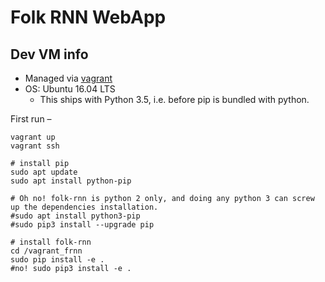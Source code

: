 # Folk RNN WebApp

## Dev VM info

- Managed via [vagrant](http://vagrantup.com)
- OS: Ubuntu 16.04 LTS
	- This ships with Python 3.5, i.e. before pip is bundled with python.

First run –

```
vagrant up
vagrant ssh

# install pip
sudo apt update
sudo apt install python-pip

# Oh no! folk-rnn is python 2 only, and doing any python 3 can screw up the dependencies installation.
#sudo apt install python3-pip
#sudo pip3 install --upgrade pip

# install folk-rnn
cd /vagrant_frnn
sudo pip install -e .
#no! sudo pip3 install -e .
```